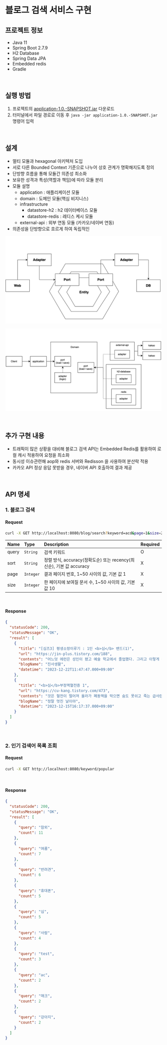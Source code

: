 # 블로그 검색 서비스 구현 #

## 프로젝트 정보
- Java 11
- Spring Boot 2.7.9
- H2 Database
- Spring Data JPA
- Embedded redis
- Gradle
 
<br>

## 실행 방법
1. 프로젝트의 [application-1.0.-SNAPSHOT.jar](https://github.com/ldonghee/BlogSearch/blob/master/application-1.0-SNAPSHOT.jar) 다운로드
2. 터미널에서 파일 경로로 이동 후 `java -jar application-1.0.-SNAPSHOT.jar` 명령어 입력

<br>

## 설계
- 멀티 모듈과 hexagonal 아키텍처 도입
- 서로 다른 Bounded Context 기준으로 나누어 상호 관계가 명확해지도록 정의
- 단방향 흐름을 통해 모듈간 의존성 최소화
- 보유한 성격과 특성(역할과 책임)에 따라 모듈 분리 
- 모듈 설명
  - application : 애플리케이션 모듈
  - domain : 도메인 모듈(핵심 비지니스)
  - infrastructure 
    - datastore-h2 : h2 데이터베이스 모듈
    - datastore-redis : 레디스 케시 모듈
  - external-api : 외부 연동 모듈 (카카오/네이버 연동)
- 의존성을 단방향으로 흐르게 하여 독립적인

![hexagonal 아키텍처](images/hexagonal.png)

![시스템 설계](images/architecture.png)

<br>

## 추가 구현 내용
- 트래픽이 많은 상황을 대비해 블로그 검색 API는 Embedded Redis를 활용하여 로컬 캐시 적용하여 요청을 최소화
- 동시성 이슈관련해 aop와 redis 서버와 Redisson 을 사용하여 분산락 적용 
- 카카오 API 정상 응답 못받을 경우, 네이버 API 호출하여 결과 제공


<br>

## API 명세
### 1. 블로그 검색
#### Request
```bash
curl -X GET http://localhost:8080/blog/search?keyword=acd&page=1&size=2&sort=accuracy
```
| Name  | Type      | Description                                                  | Required |
|:------| :-------- | :----------------------------------------------------------- | :------- |
| query | `String`  | 검색 키워드                                                  | O        |
| sort  | `String`  | 정렬 방식, accuracy(정확도순) 또는 recency(최신순), 기본 값 accuracy | X        |
| page  | `Integer` | 결과 페이지 번호, 1~50 사이의 값, 기본 값 1                  | X        |
| size  | `Integer` | 한 페이지에 보여질 문서 수, 1~50 사이의 값, 기본 값 10       | X        |

<br />

#### Response
```json
{
  "statusCode": 200,
  "statusMessage": "OK",
  "result": [
    {
      "title": "[심즈3] 평생소망이루기 : 1인 <b>심</b> 밴드(1)",
      "url": "https://jin-plus.tistory.com/188",
      "contents": "어느덧 에런은 성인이 됐고 예술 학교에서 졸업했다. 그리고 이렇게 평생 소망을 선택할 수 있는 화면이 뜸. 에런의 평생 소망은 바로 &#39;1인 <b>심</b> 밴드&#39;다. 이어 &#39;르프로마쥬 예술 학교&#39;를 졸업했는다는 메시지와 함께 에런은 어딘가에서 졸업 가운을 입고 나타난다 ㅋㅋㅋ 집에 오자마자 얼굴부터 손봐주려 했다. 사실...",
      "blogName": "진사생활",
      "datetime": "2023-12-22T11:47:47.000+09:00"
    },
    {
      "title": "<b>심</b>부정맥혈전증 1",
      "url": "https://cu-kang.tistory.com/473",
      "contents": "것은 혈전이 떨어져 올라가 폐동맥을 막으면 숨도 못쉬고 죽는 급사란다 아직까지 죽지는 않았으니 그나마 천만다행이다~ㅋ 인터넷 지식인으로 폭풍 검색하니 <b>심</b>부정맥혈전증이란다 골든타임이 72시간이란다 한 쪽 다리만 붓는 느낌이 든다면 얼른 병원으로 달려 가란다 더욱이 운동은 증상을 악화시키니 금물이란다...",
      "blogName": "정말 멋진 날이야",
      "datetime": "2023-12-15T16:17:37.000+09:00"
    }
  ]
}
```

<br/>

### 2. 인기 검색어 목록 조회

#### Request
```bash
curl -X GET http://localhost:8080/keyword/popular
```

<br/>

#### Response
```json
{
  "statusCode": 200,
  "statusMessage": "OK",
  "result": [
    {
      "query": "참외",
      "count": 11
    },
    {
      "query": "여름",
      "count": 7
    },
    {
      "query": "반려견",
      "count": 6
    },
    {
      "query": "휴대폰",
      "count": 5
    },
    {
      "query": "심",
      "count": 5
    },
    {
      "query": "사람",
      "count": 4
    },
    {
      "query": "test",
      "count": 3
    },
    {
      "query": "ac",
      "count": 2
    },
    {
      "query": "매크",
      "count": 2
    },
    {
      "query": "강아지",
      "count": 2
    }
  ]
}
```

<br/>